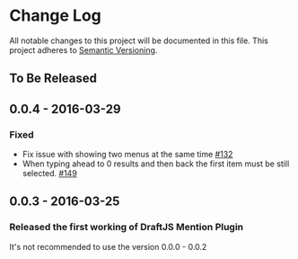 # Change Log

All notable changes to this project will be documented in this file.
This project adheres to [Semantic Versioning](http://semver.org/).

## To Be Released

## 0.0.4 - 2016-03-29

### Fixed
- Fix issue with showing two menus at the same time [#132](https://github.com/draft-js-plugins/draft-js-plugins/issues/132)
- When typing ahead to 0 results and then back the first item must be still selected. [#149](https://github.com/draft-js-plugins/draft-js-plugins/pull/149)

## 0.0.3 - 2016-03-25
### Released the first working of DraftJS Mention Plugin

It's not recommended to use the version 0.0.0 - 0.0.2
